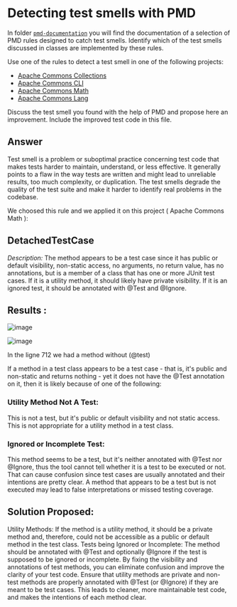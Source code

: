 # Detecting test smells with PMD

In folder [`pmd-documentation`](../pmd-documentation) you will find the documentation of a selection of PMD rules designed to catch test smells.
Identify which of the test smells discussed in classes are implemented by these rules.

Use one of the rules to detect a test smell in one of the following projects:

- [Apache Commons Collections](https://github.com/apache/commons-collections)
- [Apache Commons CLI](https://github.com/apache/commons-cli)
- [Apache Commons Math](https://github.com/apache/commons-math)
- [Apache Commons Lang](https://github.com/apache/commons-lang)

Discuss the test smell you found with the help of PMD and propose here an improvement.
Include the improved test code in this file.

## Answer

Test smell is a problem or suboptimal practice concerning test code that makes tests harder to maintain, understand, or less effective. It generally points to a flaw in the way tests are written and might lead to unreliable results, too much complexity, or duplication. The test smells degrade the quality of the test suite and make it harder to identify real problems in the codebase.

We choosed this rule and we applied it on this project ( Apache Commons Math ):
## DetachedTestCase
*Description:*
The method appears to be a test case since it has public or default visibility,
non-static access, no arguments, no return value, has no annotations, but is a
member of a class that has one or more JUnit test cases. If it is a utility
method, it should likely have private visibility. If it is an ignored test, it
should be annotated with @Test and @Ignore.
## Results :

![image](https://github.com/user-attachments/assets/2de2ca90-d91d-427d-b476-4b8a551b242d)

![image](https://github.com/user-attachments/assets/7f370635-07b1-4211-a737-86eae77ff34f)

In the ligne 712 we had a method without (@test) 

If a method in a test class appears to be a test case - that is, it's public and non-static and returns nothing - yet it does not have the @Test annotation on it, then it is likely because of one of the following:

### Utility Method Not A Test:
This is not a test, but it's public or default visibility and not static access. This is not appropriate for a utility method in a test class.
### Ignored or Incomplete Test: 
This method seems to be a test, but it's neither annotated with @Test nor @Ignore, thus the tool cannot tell whether it is a test to be executed or not.
That can cause confusion since test cases are usually annotated and their intentions are pretty clear. A method that appears to be a test but is not executed may lead to false interpretations or missed testing coverage.

## Solution Proposed:
Utility Methods: If the method is a utility method, it should be a private  method and, therefore, could not be accessible as a public or default method in the test class.
Tests being Ignored or Incomplete: The method should be annotated with @Test and optionally @Ignore if the test is supposed to be ignored or incomplete.
By fixing the visibility and annotations of test methods, you can eliminate confusion and improve the clarity of your test code. Ensure that utility methods are private and non-test methods are properly annotated with @Test (or @Ignore) if they are meant to be test cases. This leads to cleaner, more maintainable test code, and makes the intentions of each method clear.





